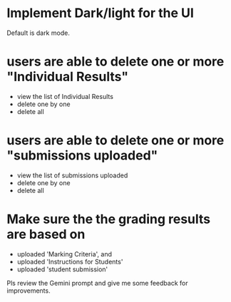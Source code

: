 # Implement Dark/light for the UI 

Default is dark mode. 

# users are able to delete one or more "Individual Results" 

- view the list of Individual Results
- delete one by one 
- delete all 


# users are able to delete one or more "submissions uploaded" 

- view the list of submissions uploaded
- delete one by one 
- delete all 

# Make sure the the grading results are based on 

- uploaded 'Marking Criteria', and
- uploaded 'Instructions for Students'
- uploaded 'student submission'

Pls review the Gemini prompt and give me some feedback for improvements. 